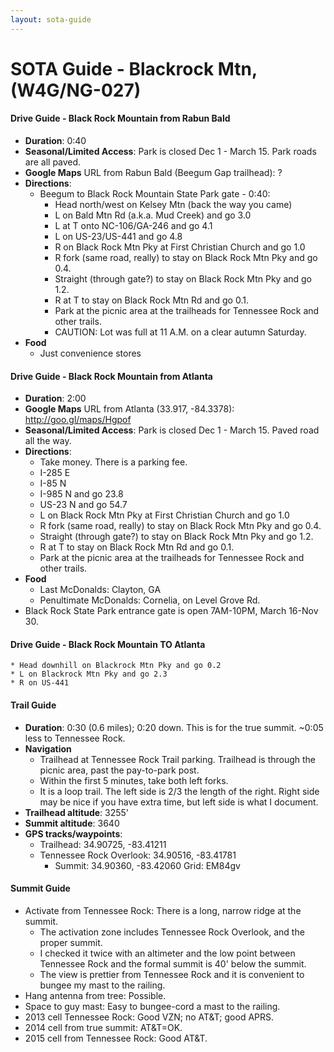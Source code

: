 ```yaml
---
layout: sota-guide
---
```

# SOTA Guide - Blackrock Mtn, (W4G/NG-027)

#### Drive Guide - Black Rock Mountain from Rabun Bald
* **Duration**: 0:40
* **Seasonal/Limited Access**:  Park is closed Dec 1 - March 15. Park roads are all paved.
* **Google Maps** URL from Rabun Bald (Beegum Gap trailhead): ?
* **Directions**:
    * Beegum to Black Rock Mountain State Park gate - 0:40:
        * Head north/west on Kelsey Mtn (back the way you came)
        * L on Bald Mtn Rd (a.k.a. Mud Creek) and go 3.0
        * L at T onto NC-106/GA-246 and go 4.1
        * L on US-23/US-441 and go 4.8
        * R on Black Rock Mtn Pky at First Christian Church and go 1.0
        * R fork (same road, really) to stay on Black Rock Mtn Pky and go 0.4.
        * Straight (through gate?) to stay on Black Rock Mtn Pky and go 1.2.
        * R at T to stay on Black Rock Mtn Rd and go 0.1.
        * Park at the picnic area at the trailheads for Tennessee Rock and other trails.
        * CAUTION: Lot was full at 11 A.M. on a clear autumn Saturday.
* **Food**
    * Just convenience stores 

#### Drive Guide - Black Rock Mountain from Atlanta

* **Duration**: 2:00
* **Google Maps** URL from Atlanta (33.917, -84.3378): http://goo.gl/maps/Hgpof
* **Seasonal/Limited Access**:  Park is closed Dec 1 - March 15.  Paved road all the way.
* **Directions**:
    * Take money. There is a parking fee.
    * I-285 E
    * I-85 N
    * I-985 N and go 23.8
    * US-23 N and go 54.7
    * L on Black Rock Mtn Pky at First Christian Church and go 1.0
    * R fork (same road, really) to stay on Black Rock Mtn Pky and go 0.4.
    * Straight (through gate?) to stay on Black Rock Mtn Pky and go 1.2.
    * R at T to stay on Black Rock Mtn Rd and go 0.1.
    * Park at the picnic area at the trailheads for Tennessee Rock and other trails.
* **Food**
    * Last McDonalds: Clayton, GA
    * Penultimate McDonalds: Cornelia, on Level Grove Rd.
* Black Rock State Park entrance gate is open 7AM-10PM, March 16-Nov 30.

#### Drive Guide - Black Rock Mountain TO Atlanta
    * Head downhill on Blackrock Mtn Pky and go 0.2
    * L on Blackrock Mtn Pky and go 2.3
    * R on US-441

#### Trail Guide

* **Duration**: 0:30 (0.6 miles); 0:20 down.  This is for the true summit.  ~0:05 less to Tennessee Rock.
* **Navigation**
    * Trailhead at Tennessee Rock Trail parking.  Trailhead is through the picnic area, past the pay-to-park post.
    * Within the first 5 minutes, take both left forks.
    * It is a loop trail. The left side is 2/3 the length of the right.  Right side may be nice if you have extra time, but left side is what I document.
* **Trailhead altitude**: 3255'
* **Summit altitude**: 3640
* **GPS tracks/waypoints**:
    * Trailhead: 34.90725, -83.41211
    * Tennessee Rock Overlook: 34.90516, -83.41781
      * Summit: 34.90360, -83.42060	Grid: EM84gv

#### Summit Guide

* Activate from Tennessee Rock: There is a long, narrow ridge at the summit.  
    * The activation zone includes Tennessee Rock Overlook, and the proper summit. 
    * I checked it twice with an altimeter and the low point between Tennessee Rock and the formal summit is 40' below the summit. 
    * The view is prettier from Tennessee Rock and it is convenient to bungee my mast to the railing.
* Hang antenna from tree: Possible.
* Space to guy mast: Easy to bungee-cord a mast to the railing.
* 2013 cell Tennessee Rock: Good VZN; no AT&T; good APRS.
* 2014 cell from true summit: AT&T=OK.
* 2015 cell from Tennessee Rock: Good AT&T.
